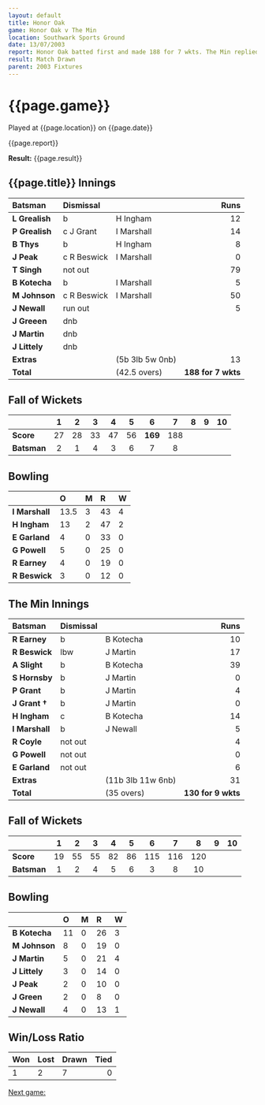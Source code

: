 ```yaml
---
layout: default
title: Honor Oak
game: Honor Oak v The Min
location: Southwark Sports Ground
date: 13/07/2003
report: Honor Oak batted first and made 188 for 7 wkts. The Min replied with 130 for 9 wkts when time ran out
result: Match Drawn
parent: 2003 Fixtures
---
```


# {{page.game}}

Played at {{page.location}} on {{page.date}}

{{page.report}}

**Result:** {{page.result}}

## {{page.title}} Innings

| Batsman | Dismissal |  | Runs |
|:---|:---|---|---:|
| **L Grealish** | b | H Ingham | 12 |
| **P Grealish** | c J Grant | I Marshall | 14 |
| **B Thys** | b | H Ingham | 8 |
| **J Peak** | c R Beswick | I Marshall | 0 |
| **T Singh** | not out |  | 79 |
| **B Kotecha** | b | I Marshall | 5 |
| **M Johnson** | c R Beswick | I Marshall | 50 |
| **J Newall** | run out |  | 5 |
| **J Greeen** | dnb |  |  |
| **J Martin** | dnb |  |  |
| **J Littely** | dnb |  |  |
| **Extras** | | (5b 3lb 5w 0nb) | 13 |
| **Total** | | (42.5 overs) | **188 for 7 wkts** |

## Fall of Wickets

| | 1 | 2 | 3 | 4 | 5 | 6 | 7 | 8 | 9 | 10 |
|---|:---:|:---:|:---:|:---:|:---:|:---:|:---:|:---:|:---:|:---:|
| **Score** | 27 | 28 | 33 | 47 | 56 | **169** | 188 |  |  |  |
| **Batsman** | 2 | 1 | 4 | 3 | 6 | 7 | 8 |  |  |  |

## Bowling

| | O | M | R | W |
|---|:---|:---|:---|:---|
| **I Marshall** | 13.5 | 3 | 43 | 4 |
| **H Ingham** | 13 | 2 | 47 | 2 |
| **E Garland** | 4 | 0 | 33 | 0 |
| **G Powell** | 5 | 0 | 25 | 0 |
| **R Earney** | 4 | 0 | 19 | 0 |
| **R Beswick** | 3 | 0 | 12 | 0 |

## The Min Innings

| Batsman | Dismissal |  | Runs |
|:---|:---|---|---:|
| **R Earney** | b | B Kotecha | 10 |
| **R Beswick** | lbw | J Martin| 17 |
| **A Slight** | b | B Kotecha | 39 |
| **S Hornsby** | b | J Martin | 0 |
| **P Grant** | b | J Martin | 4 |
| **J Grant &#8224;** | b | J Martin | 0 |
| **H Ingham** | c | B Kotecha | 14 |
| **I Marshall** | b | J Newall | 5 |
| **R Coyle** | not out |  | 4 |
| **G Powell** | not out |  | 0 |
| **E Garland** | not out |  | 6 |
| **Extras** | | (11b 3lb 11w 6nb) | 31 |
| **Total** | | (35 overs) | **130 for 9 wkts** |

## Fall of Wickets

| | 1 | 2 | 3 | 4 | 5 | 6 | 7 | 8 | 9 | 10 |
|---|:---:|:---:|:---:|:---:|:---:|:---:|:---:|:---:|:---:|:---:|
| **Score** | 19 | 55 | 55 | 82 | 86 | 115 | 116 | 120 |  |  |
| **Batsman** | 1 | 2 | 4 | 5 | 6 | 3 | 8 | 10 |  |  |

## Bowling

| | O | M | R | W |
|---|:---|:---|:---|:---|
| **B Kotecha** | 11 | 0 | 26 | 3 |
| **M Johnson** | 8 | 0 | 19 | 0 |
| **J Martin** | 5 | 0 | 21 | 4 |
| **J Littely** | 3 | 0 | 14 | 0 |
| **J Peak** | 2 | 0 | 10 | 0 |
| **J Green** | 2 | 0 | 8 | 0 |
| **J Newall** | 4 | 0 | 13 | 1 |

## Win/Loss Ratio

| Won | Lost | Drawn | Tied |
|:---|:---|:---|---:|
| 1 | 2 | 7 | 0 |

[Next game:]({{page.next}})